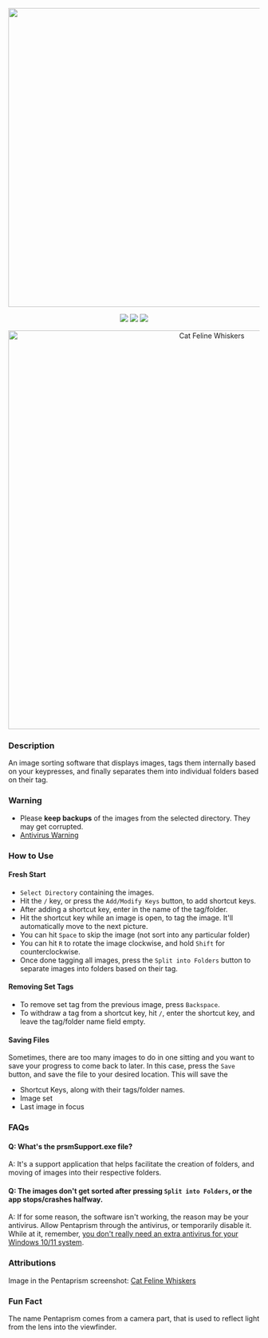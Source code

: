 <p align="center">
	<img src="https://github.com/arcenter/pentaprism/assets/101260108/cae3656e-5d58-4dfa-9bfa-69639f06b8b1" width=600>
</p>

<p align="center">
	<a href="https://github.com/arcenter/pentaprism/releases"><img src="https://img.shields.io/github/v/release/arcenter/pentaprism?style=flat-square&include_prereleases&label=version" /></a>
	<a href="https://github.com/arcenter/pentaprism/releases"><img src="https://img.shields.io/github/downloads/arcenter/pentaprism/total.svg?style=flat-square" /></a>
	<a href="https://github.com/arcenter/pentaprism/issues"><img src="https://img.shields.io/github/issues-raw/arcenter/pentaprism.svg?style=flat-square&label=issues" /></a>
</p>

<p align="center">
	<a href="https://pixabay.com/photos/cat-feline-whiskers-pet-animal-7995231/"><img src="https://github.com/arcenter/pentaprism/assets/101260108/a32a3dd7-333a-4db9-839b-ba879f598475" alt="Cat Feline Whiskers" width=800></a>
</p>

### Description
An image sorting software that displays images, tags them internally based on your keypresses, and finally separates them into individual folders based on their tag.

### Warning
- Please **keep backups** of the images from the selected directory. They may get corrupted.
- [Antivirus Warning](https://github.com/arcenter/pentaprism/#q-the-images-dont-get-sorted-after-pressing-split-into-folders-or-the-app-stopscrashes-halfway)

### How to Use

#### Fresh Start
- `Select Directory` containing the images.
- Hit the `/` key, or press the `Add/Modify Keys` button, to add shortcut keys.
- After adding a shortcut key, enter in the name of the tag/folder.
- Hit the shortcut key while an image is open, to tag the image. It'll automatically move to the next picture.
- You can hit `Space` to skip the image (not sort into any particular folder)
- You can hit `R` to rotate the image clockwise, and hold `Shift` for counterclockwise.
- Once done tagging all images, press the `Split into Folders` button to separate images into folders based on their tag.

#### Removing Set Tags
- To remove set tag from the previous image, press `Backspace`.
- To withdraw a tag from a shortcut key, hit `/`, enter the shortcut key, and leave the tag/folder name field empty.

#### Saving Files
Sometimes, there are too many images to do in one sitting and you want to save your progress to come back to later. In this case, press the `Save` button, and save the file to your desired location. This will save the
- Shortcut Keys, along with their tags/folder names.
- Image set
- Last image in focus

### FAQs

#### Q: What's the prsmSupport.exe file?
A: It's a support application that helps facilitate the creation of folders, and moving of images into their respective folders.

#### Q: The images don't get sorted after pressing `Split into Folders`, or the app stops/crashes halfway.
A: If for some reason, the software isn't working, the reason may be your antivirus. Allow Pentaprism through the antivirus, or temporarily disable it. While at it, remember, [you don't really need an extra antivirus for your Windows 10/11 system](https://www.pcworld.com/article/797877/do-i-need-windows-antivirus-software.html).

### Attributions
Image in the Pentaprism screenshot: [Cat Feline Whiskers](https://pixabay.com/photos/cat-feline-whiskers-pet-animal-7995231/)

### Fun Fact

The name Pentaprism comes from a camera part, that is used to reflect light from the lens into the viewfinder.
